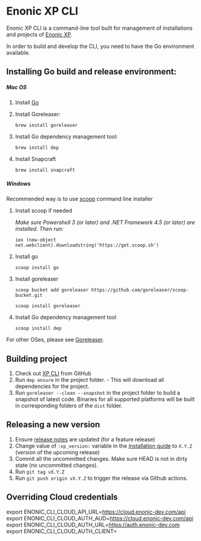 # Enonic XP CLI

Enonic XP CLI is a command-line tool built for management of installations and projects of [Enonic XP](https://github.com/enonic/xp).

In order to build and develop the CLI, you need to have the Go environment available.

## Installing Go build and release environment:

##### Mac OS

1. Install [Go](https://go.dev/dl/)
 
2. Install Goreleaser:

   `brew install goreleaser`

1. Install Go dependency management tool:

   `brew install dep`

1. Install Snapcraft

   `brew install snapcraft`

##### Windows

Recommended way is to use [scoop](https://scoop.sh/) command line installer

1. Install scoop if needed

   *Make sure Powershell 3 (or later) and .NET Framework 4.5 (or later) are installed. Then run:*

   `iex (new-object net.webclient).downloadstring('https://get.scoop.sh')`
1. Install go

   `scoop install go`
1. Install goreleaser

   `scoop bucket add goreleaser https://github.com/goreleaser/scoop-bucket.git`

   `scoop install goreleaser`
1.  Install Go dependency management tool

    `scoop install dep`

For other OSes, please see [Goreleaser](https://goreleaser.com).

## Building project

1. Check out [XP CLI](https://github.com/enonic/cli-enonic) from GitHub
1. Run `dep ensure` in the project folder.  -  This will download all dependencies for the project.
1. Run `goreleaser --clean --snapshot` in the project folder to build a snapshot of latest code. Binaries for all supported platforms will be built in corresponding folders of the `dist` folder.

## Releasing a new version

1. Ensure [release notes](docs%2Freleases.adoc) are updated (for a feature release)
1. Change value of `:xp_version:` variable in the [installation guide](docs%2Finstall.adoc) to `X.Y.Z` (version of the upcoming release)
1. Commit all the uncommitted changes. Make sure HEAD is not in dirty state (no uncommitted changes).
1. Run `git tag vX.Y.Z`
1. Run `git push origin vX.Y.Z` to trigger the release via Github actions.

## Overriding Cloud credentials

export ENONIC_CLI_CLOUD_API_URL=https://cloud.enonic-dev.com/api
export ENONIC_CLI_CLOUD_AUTH_AUD=https://cloud.enonic-dev.com/api
export ENONIC_CLI_CLOUD_AUTH_URL=https://auth.enonic-dev.com
export ENONIC_CLI_CLOUD_AUTH_CLIENT=<ClientID>
